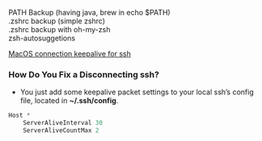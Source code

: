 PATH Backup (having java, brew in echo $PATH)  
.zshrc backup (simple zshrc)  
.zshrc backup with oh-my-zsh  
zsh-autosuggetions  

[MacOS connection keepalive for ssh <remote host>](https://rick.cogley.info/post/mac-osx-terminal-ssh-connection-keepalive/)
### How Do You Fix a Disconnecting ssh?
- You just add some keepalive packet settings to your local ssh’s config file, located in **~/.ssh/config**.
```s
Host *
    ServerAliveInterval 30
    ServerAliveCountMax 2
```
